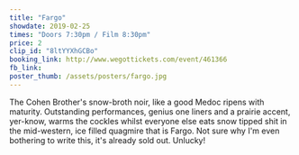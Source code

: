 ```yaml
---
title: "Fargo"
showdate: 2019-02-25
times: "Doors 7:30pm / Film 8:30pm"
price: 2
clip_id: "8ltYYXhGCBo"
booking_link: http://www.wegottickets.com/event/461366
fb_link: 
poster_thumb: /assets/posters/fargo.jpg
---
```

The Cohen Brother's snow-broth noir, like a good Medoc ripens with maturity. Outstanding performances, genius one liners and a prairie accent, yer-know, warms the cockles whilst everyone else eats snow tipped shit in the mid-western, ice filled quagmire that is Fargo. Not sure why I'm even bothering to write this, it's already sold out. Unlucky!